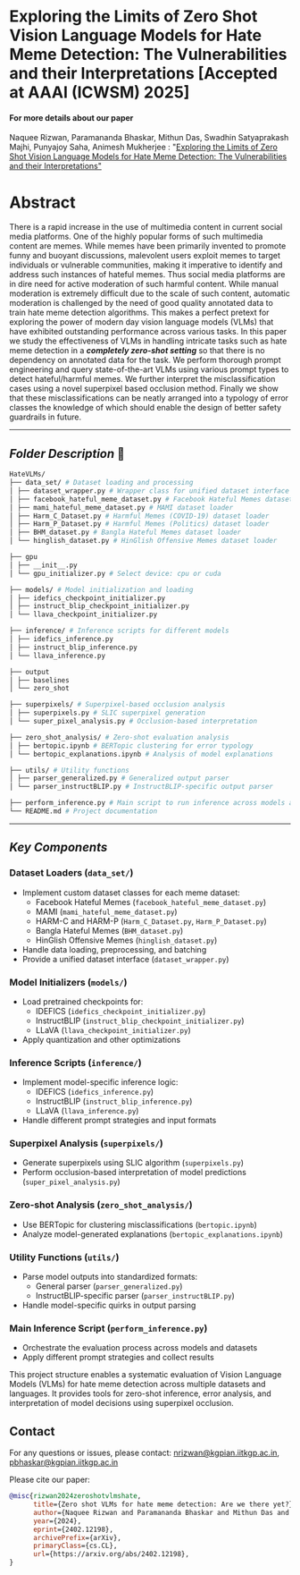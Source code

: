 # Exploring the Limits of Zero Shot Vision Language Models for Hate Meme Detection: The Vulnerabilities and their Interpretations [Accepted at AAAI (ICWSM) 2025]
#### For more details about our paper
Naquee Rizwan, Paramananda Bhaskar, Mithun Das, Swadhin Satyaprakash Majhi, Punyajoy Saha, Animesh Mukherjee : "[Exploring the Limits of Zero Shot Vision Language Models for Hate Meme Detection: The Vulnerabilities and their Interpretations"](https://arxiv.org/abs/2402.12198)

# Abstract
There is a rapid increase in the use of multimedia content in current social media platforms. One of the highly popular forms of such multimedia content are memes. While memes have been primarily invented to promote funny and buoyant discussions, malevolent users exploit memes to target individuals or vulnerable communities, making it imperative to identify and address such instances of hateful memes. Thus social media platforms are in dire need for active moderation of such harmful content. While manual moderation is extremely difficult due to the scale of such content, automatic moderation is challenged by the need of good quality annotated data to train hate meme detection algorithms. This makes a perfect pretext for exploring the power of modern day vision language models (VLMs) that have exhibited outstanding performance across various tasks. In this paper we study the effectiveness of VLMs in handling intricate tasks such as hate meme detection in a ***completely zero-shot setting*** so that there is no dependency on annotated data for the task. We perform thorough prompt engineering and query state-of-the-art VLMs using various prompt types to detect hateful/harmful memes. We further interpret the misclassification cases using a novel superpixel based occlusion method. Finally we show that these misclassifications can be neatly arranged into a typology of error classes the knowledge of which should enable the design of better safety guardrails in future.

------------------------------------------
***Folder Description*** :open_file_folder:	
------------------------------------------
```sh
HateVLMs/
├── data_set/ # Dataset loading and processing
│ ├── dataset_wrapper.py # Wrapper class for unified dataset interface
│ ├── facebook_hateful_meme_dataset.py # Facebook Hateful Memes dataset loader
│ ├── mami_hateful_meme_dataset.py # MAMI dataset loader
│ ├── Harm_C_Dataset.py # Harmful Memes (COVID-19) dataset loader
│ ├── Harm_P_Dataset.py # Harmful Memes (Politics) dataset loader
│ ├── BHM_dataset.py # Bangla Hateful Memes dataset loader
│ └── hinglish_dataset.py # HinGlish Offensive Memes dataset loader

├── gpu
│ ├── __init__.py
│ └── gpu_initializer.py # Select device: cpu or cuda

├── models/ # Model initialization and loading
│ ├── idefics_checkpoint_initializer.py
│ ├── instruct_blip_checkpoint_initializer.py
│ └── llava_checkpoint_initializer.py

├── inference/ # Inference scripts for different models
│ ├── idefics_inference.py
│ ├── instruct_blip_inference.py
│ └── llava_inference.py

├── output
│ ├── baselines
│ └── zero_shot

├── superpixels/ # Superpixel-based occlusion analysis
│ ├── superpixels.py # SLIC superpixel generation
│ └── super_pixel_analysis.py # Occlusion-based interpretation

├── zero_shot_analysis/ # Zero-shot evaluation analysis
│ ├── bertopic.ipynb # BERTopic clustering for error typology
│ └── bertopic_explanations.ipynb # Analysis of model explanations

├── utils/ # Utility functions
│ ├── parser_generalized.py # Generalized output parser
│ └── parser_instructBLIP.py # InstructBLIP-specific output parser

├── perform_inference.py # Main script to run inference across models and datasets
└── README.md # Project documentation

```

------------------------------------------
***Key Components*** 
------------------------------------------

### Dataset Loaders (`data_set/`)
- Implement custom dataset classes for each meme dataset:
  - Facebook Hateful Memes (`facebook_hateful_meme_dataset.py`)
  - MAMI (`mami_hateful_meme_dataset.py`) 
  - HARM-C and HARM-P (`Harm_C_Dataset.py`, `Harm_P_Dataset.py`)
  - Bangla Hateful Memes (`BHM_dataset.py`)
  - HinGlish Offensive Memes (`hinglish_dataset.py`)
- Handle data loading, preprocessing, and batching
- Provide a unified dataset interface (`dataset_wrapper.py`)

### Model Initializers (`models/`)
- Load pretrained checkpoints for:
  - IDEFICS (`idefics_checkpoint_initializer.py`)
  - InstructBLIP (`instruct_blip_checkpoint_initializer.py`) 
  - LLaVA (`llava_checkpoint_initializer.py`)
- Apply quantization and other optimizations

### Inference Scripts (`inference/`)
- Implement model-specific inference logic:
  - IDEFICS (`idefics_inference.py`)
  - InstructBLIP (`instruct_blip_inference.py`)
  - LLaVA (`llava_inference.py`)
- Handle different prompt strategies and input formats

### Superpixel Analysis (`superpixels/`)
- Generate superpixels using SLIC algorithm (`superpixels.py`)
- Perform occlusion-based interpretation of model predictions (`super_pixel_analysis.py`)

### Zero-shot Analysis (`zero_shot_analysis/`)
- Use BERTopic for clustering misclassifications (`bertopic.ipynb`)
- Analyze model-generated explanations (`bertopic_explanations.ipynb`)

### Utility Functions (`utils/`)
- Parse model outputs into standardized formats:
  - General parser (`parser_generalized.py`)
  - InstructBLIP-specific parser (`parser_instructBLIP.py`)
- Handle model-specific quirks in output parsing

### Main Inference Script (`perform_inference.py`)
- Orchestrate the evaluation process across models and datasets
- Apply different prompt strategies and collect results

This project structure enables a systematic evaluation of Vision Language Models (VLMs) for hate meme detection across multiple datasets and languages. It provides tools for zero-shot inference, error analysis, and interpretation of model decisions using superpixel occlusion.

## Contact

For any questions or issues, please contact: nrizwan@kgpian.iitkgp.ac.in, pbhaskar@kgpian.iitkgp.ac.in

Please cite our paper:
~~~bibtex
@misc{rizwan2024zeroshotvlmshate,
      title={Zero shot VLMs for hate meme detection: Are we there yet?}, 
      author={Naquee Rizwan and Paramananda Bhaskar and Mithun Das and Swadhin Satyaprakash Majhi and Punyajoy Saha and Animesh Mukherjee},
      year={2024},
      eprint={2402.12198},
      archivePrefix={arXiv},
      primaryClass={cs.CL},
      url={https://arxiv.org/abs/2402.12198}, 
}
~~~